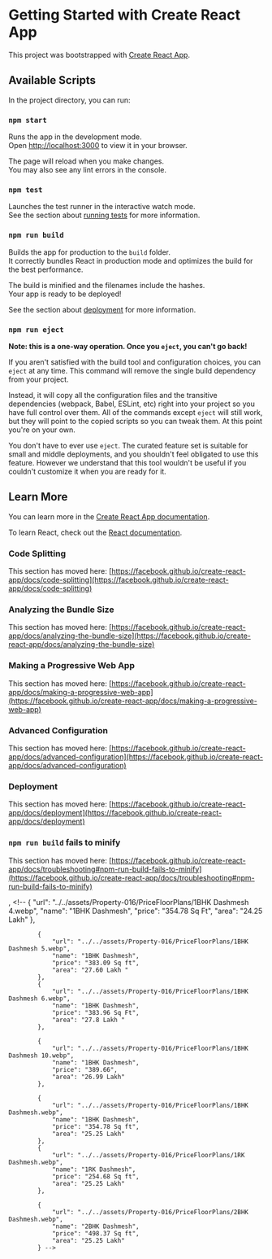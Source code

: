 # Getting Started with Create React App

This project was bootstrapped with [Create React App](https://github.com/facebook/create-react-app).

## Available Scripts

In the project directory, you can run:

### `npm start`

Runs the app in the development mode.\
Open [http://localhost:3000](http://localhost:3000) to view it in your browser.

The page will reload when you make changes.\
You may also see any lint errors in the console.

### `npm test`

Launches the test runner in the interactive watch mode.\
See the section about [running tests](https://facebook.github.io/create-react-app/docs/running-tests) for more information.

### `npm run build`

Builds the app for production to the `build` folder.\
It correctly bundles React in production mode and optimizes the build for the best performance.

The build is minified and the filenames include the hashes.\
Your app is ready to be deployed!

See the section about [deployment](https://facebook.github.io/create-react-app/docs/deployment) for more information.

### `npm run eject`

**Note: this is a one-way operation. Once you `eject`, you can't go back!**

If you aren't satisfied with the build tool and configuration choices, you can `eject` at any time. This command will remove the single build dependency from your project.

Instead, it will copy all the configuration files and the transitive dependencies (webpack, Babel, ESLint, etc) right into your project so you have full control over them. All of the commands except `eject` will still work, but they will point to the copied scripts so you can tweak them. At this point you're on your own.

You don't have to ever use `eject`. The curated feature set is suitable for small and middle deployments, and you shouldn't feel obligated to use this feature. However we understand that this tool wouldn't be useful if you couldn't customize it when you are ready for it.

## Learn More

You can learn more in the [Create React App documentation](https://facebook.github.io/create-react-app/docs/getting-started).

To learn React, check out the [React documentation](https://reactjs.org/).

### Code Splitting

This section has moved here: [https://facebook.github.io/create-react-app/docs/code-splitting](https://facebook.github.io/create-react-app/docs/code-splitting)

### Analyzing the Bundle Size

This section has moved here: [https://facebook.github.io/create-react-app/docs/analyzing-the-bundle-size](https://facebook.github.io/create-react-app/docs/analyzing-the-bundle-size)

### Making a Progressive Web App

This section has moved here: [https://facebook.github.io/create-react-app/docs/making-a-progressive-web-app](https://facebook.github.io/create-react-app/docs/making-a-progressive-web-app)

### Advanced Configuration

This section has moved here: [https://facebook.github.io/create-react-app/docs/advanced-configuration](https://facebook.github.io/create-react-app/docs/advanced-configuration)

### Deployment

This section has moved here: [https://facebook.github.io/create-react-app/docs/deployment](https://facebook.github.io/create-react-app/docs/deployment)

### `npm run build` fails to minify

This section has moved here: [https://facebook.github.io/create-react-app/docs/troubleshooting#npm-run-build-fails-to-minify](https://facebook.github.io/create-react-app/docs/troubleshooting#npm-run-build-fails-to-minify)


,
            <!-- {
                "url": "../../assets/Property-016/PriceFloorPlans/1BHK Dashmesh 4.webp",
                "name": "1BHK Dashmesh",
                "price": "354.78 Sq Ft",
                "area": "24.25 Lakh"
            },


            {
                "url": "../../assets/Property-016/PriceFloorPlans/1BHK Dashmesh 5.webp",
                "name": "1BHK Dashmesh",
                "price": "383.09 Sq ft",
                "area": "27.60 Lakh "
            },
            {
                "url": "../../assets/Property-016/PriceFloorPlans/1BHK Dashmesh 6.webp",
                "name": "1BHK Dashmesh",
                "price": "383.96 Sq Ft",
                "area": "27.8 Lakh "
            },

            {
                "url": "../../assets/Property-016/PriceFloorPlans/1BHK Dashmesh 10.webp",
                "name": "1BHK Dashmesh",
                "price": "389.66",
                "area": "26.99 Lakh"
            },

            {
                "url": "../../assets/Property-016/PriceFloorPlans/1BHK Dashmesh.webp",
                "name": "1BHK Dashmesh",
                "price": "354.78 Sq ft",
                "area": "25.25 Lakh"
            },
            {
                "url": "../../assets/Property-016/PriceFloorPlans/1RK Dashmesh.webp",
                "name": "1RK Dashmesh",
                "price": "254.68 Sq ft",
                "area": "25.25 Lakh"
            },

            {
                "url": "../../assets/Property-016/PriceFloorPlans/2BHK Dashmesh.webp",
                "name": "2BHK Dashmesh",
                "price": "498.37 Sq ft",
                "area": "25.25 Lakh"
            } -->